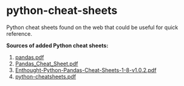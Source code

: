 # python-cheat-sheets
Python cheat sheets found on the web that could be useful for quick reference.

**Sources of added Python cheat sheets:** 
1. [pandas.pdf](http://datasciencefree.com/pandas.pdf)
2. [Pandas_Cheat_Sheet.pdf](https://pandas.pydata.org/Pandas_Cheat_Sheet.pdf)
3. [Enthought-Python-Pandas-Cheat-Sheets-1-8-v1.0.2.pdf]([https://www.enthought.com/wp-content/uploads/2019/09/Enthought-Pandas-Cheat-Sheet-1-Plotting-with-Series-and-DataFrames-v1.0.2.pdf](https://web.archive.org/web/20201101015924/https://www.enthought.com/wp-content/uploads/Enthought-Python-Pandas-Cheat-Sheets-1-8-v1.0.2.pdf))
4. [python-cheatsheets.pdf](https://www.utc.fr/~jlaforet/Suppl/python-cheatsheets.pdf)
